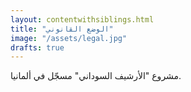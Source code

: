 ```yaml
---
layout: contentwithsiblings.html
title: "الوضع القانوني"
image: "/assets/legal.jpg"
drafts: true
---
```


مشروع "الأرشيف السوداني" مسجّل في ألمانيا.
